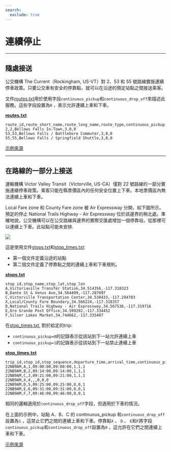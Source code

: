 ```yaml
---
search:
  exclude: true
---
```


# 連續停止

<hr/>

## 隨處接送

公交機構 The Current（Rockingham, US-VT）對 2、53 和 55 號路線實施連續停車政策。只要公交車有安全的停靠點，就可以在沿途的預定站點之間接送乘客。

文件[routes.txt](../../reference/#routestxt)用於使用字段`continuous_pickup`和`continuous_drop_off`來描述此服務。這些字段設置為`0` ，表示允許連續上車和下車。

[**routes.txt**](../../reference/#routestxt)

    route_id,route_short_name,route_long_name,route_type,continuous_pickup,continuous_drop_off
    2,2,Bellows Falls In-Town,3,0,0
    53,53,Bellows Falls / Battleboro Commuter,3,0,0
    55,55,Bellows Falls / Springfield Shuttle,3,0,0

[示例來源](https://crtransit.org/bus-schedules/)

<hr/>

## 在路線的一部分上接送

運輸機構 Victor Valley Transit（Victorville, US-CA）僅對 22 號路線的一部分實施連續停車政策。乘客只能在縣票價區內的任何安全位置上下車。本地票價區內無法連續上車和下車。

Local Fare zone 和 County Fare zone 被 Air Expressway 分開，如下圖所示。預定的停止 National Trails Highway - Air Expressway 位於該邊界的稍北處。準確地說，公交機構可以在公交路線與邊界的實際交匯處增加一個停靠站，從那裡可以連續上下車。此站點可能未安排.

![](../../assets/victor-valley-transit.svg)

這是使用文件[stops.txt](../../reference/#stopstxt)和[stop_times.txt](../../reference/#stoptimestxt):

- 第一個文件定義沿途的站點
- 第二個文件定義了停靠點之間的連續上車和下車規則。

[**stops.txt**](../../reference/#stopstxt)

    stop_id,stop_name,stop_lat,stop_lon
    A,Victoriaville Transfer Station,34.514356,-117.318323
    B,Dante St & Venus Ave,34.564499,-117.287097
    C,Victorville Transportation Center,34.538433,-117.294703
    X,Local/County Fare Boundary,34.566224,-117.318357
    D,National Trails Highway - Air Expressway,34.567536,-117.319716
    E,Oro Grande Post Office,34.599292,-117.334452
    F,Silver Lakes Market,34.744662,-117.335407

在[stop_times.txt](../../reference/#stoptimestxt), 對於給定的trip:

- `continuous_pickup=0`的記錄表示從該站到下一站允許連續上車
- `continuous_pickup=1`的記錄表示從該站到下一站禁止連續上車

[**stop_times.txt**](../../reference/#stoptimestxt)

    trip_id,stop_id,stop_sequence,departure_time,arrival_time,continuous_pickup,continuous_drop_off,timepoint
    22NB9AM,A,1,09:00:00,09:00:00,1,1,1
    22NB9AM,B,2,09:14:00,09:14:00,1,1,1
    22NB9AM,C,3,09:21:00,09:21:00,1,1,1
    22NB9AM,X,4,,,0,0,0
    22NB9AM,D,5,09:25:00,09:25:00,0,0,1
    22NB9AM,E,6,09:31:00,09:31:00,0,0,1
    22NB9AM,F,7,09:46:00,09:46:00,0,0,1

相同的邏輯適用於`continuous_drop_off`字段，但適用於下車的情況。

在上面的示例中，站點 A、B、C 的 continuous_pickup 和`continuous_drop_off`設置為`1` ，這禁止它們之間的連續上車和下車。停靠點`X` 、 `D` 、 `E`和`F`將字段`continuous_pickup`和`continuous_drop_off`設置為`0` ，這允許在它們之間連續上車和下車。

[示例來源](https://vvta.org/routes/route-22/)

